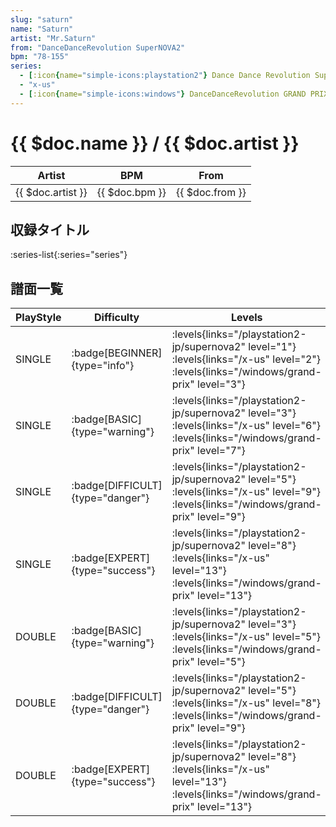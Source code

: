 ```yaml
---
slug: "saturn"
name: "Saturn"
artist: "Mr.Saturn"
from: "DanceDanceRevolution SuperNOVA2"
bpm: "78-155"
series:
  - [:icon{name="simple-icons:playstation2"} Dance Dance Revolution SuperNOVA2 :icon{name="flag:jp-4x3"}](/playstation2-jp/supernova2)
  - "x-us"
  - [:icon{name="simple-icons:windows"} DanceDanceRevolution GRAND PRIX (グランプリプレー)](/windows/grand-prix)
---
```


# {{ $doc.name }} / {{ $doc.artist }}

|Artist|BPM|From|
|------|---|----|
|{{ $doc.artist }}|{{ $doc.bpm }}|{{ $doc.from }}|

## 収録タイトル

:series-list{:series="series"}

## 譜面一覧

|PlayStyle|Difficulty|Levels|Notes|Movie|
|---------|----------|------|-----|-----|
|SINGLE| :badge[BEGINNER]{type="info"}| :levels{links="/playstation2-jp/supernova2" level="1"} :levels{links="/x-us" level="2"}  :levels{links="/windows/grand-prix" level="3"}|88/0||
|SINGLE| :badge[BASIC]{type="warning"}| :levels{links="/playstation2-jp/supernova2" level="3"} :levels{links="/x-us" level="6"}  :levels{links="/windows/grand-prix" level="7"}|179/8||
|SINGLE| :badge[DIFFICULT]{type="danger"}| :levels{links="/playstation2-jp/supernova2" level="5"} :levels{links="/x-us" level="9"}  :levels{links="/windows/grand-prix" level="9"}|267/16||
|SINGLE| :badge[EXPERT]{type="success"}| :levels{links="/playstation2-jp/supernova2" level="8"} :levels{links="/x-us" level="13"}  :levels{links="/windows/grand-prix" level="13"}|337/27||
|DOUBLE| :badge[BASIC]{type="warning"}| :levels{links="/playstation2-jp/supernova2" level="3"} :levels{links="/x-us" level="5"}  :levels{links="/windows/grand-prix" level="5"}|148/10||
|DOUBLE| :badge[DIFFICULT]{type="danger"}| :levels{links="/playstation2-jp/supernova2" level="5"} :levels{links="/x-us" level="8"}  :levels{links="/windows/grand-prix" level="9"}|233/16||
|DOUBLE| :badge[EXPERT]{type="success"}| :levels{links="/playstation2-jp/supernova2" level="8"} :levels{links="/x-us" level="13"}  :levels{links="/windows/grand-prix" level="13"}|299/54||
